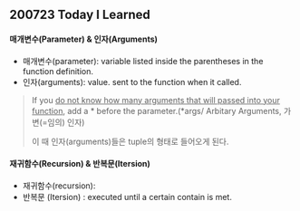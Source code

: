 ## 200723 Today I Learned



#### 매개변수(Parameter) & 인자(Arguments)

- 매개변수(parameter): variable listed inside the parentheses in the function definition.
- 인자(arguments): value. sent to the function when it called.

> If you <u>do not know how many arguments that will passed into your function</u>, add a * before the parameter.(*args/ Arbitary Arguments, 가변(=임의) 인자)
>
> 이 때 인자(arguments)들은 tuple의 형태로 들어오게 된다.



#### 재귀함수(Recursion) &  반복문(Itersion)

- 재귀함수(recursion):
- 반복문 (Itersion) : executed until a certain contain is met.



